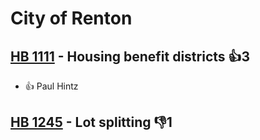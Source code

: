 # City of Renton

## [HB 1111](/bill/2023-24/hb/1111/) - Housing benefit districts 👍3  
* 👍 Paul Hintz

## [HB 1245](/bill/2023-24/hb/1245/) - Lot splitting  👎1 